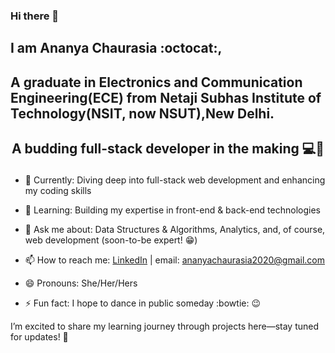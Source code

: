 ### Hi there 👋
## I am Ananya Chaurasia :octocat:, 
## A graduate in Electronics and Communication Engineering(ECE) from Netaji Subhas Institute of Technology(NSIT, now NSUT),New Delhi.
## <p align="center"> A budding full-stack developer in the making 💻🚀</p>

- 🔭 Currently: Diving deep into full-stack web development and enhancing my coding skills
- 🌱 Learning: Building my expertise in front-end & back-end technologies
- 💬 Ask me about: Data Structures & Algorithms, Analytics, and, of course, web development (soon-to-be expert! :grin:)
- 📫 How to reach me: [LinkedIn](https://www.linkedin.com/in/ananya-chaurasia/) | 
      email: ananyachaurasia2020@gmail.com

- 😄 Pronouns: She/Her/Hers
- ⚡ Fun fact: I hope to dance in public someday :bowtie: :wink:
  
I’m excited to share my learning journey through projects here—stay tuned for updates! 🌟

